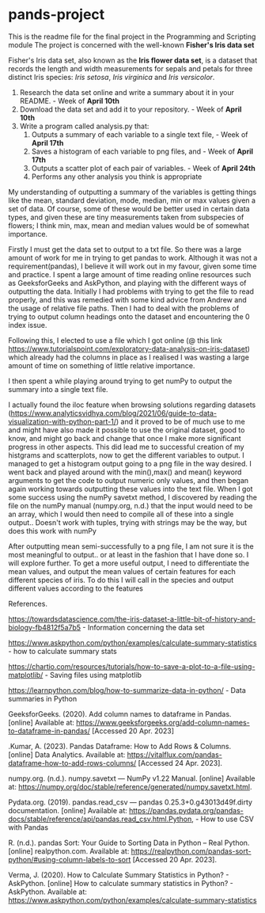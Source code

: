 # pands-project
This is the readme file for the final project in the Programming and Scripting module
The project is concerned with the well-known **Fisher's Iris data set**

Fisher's Iris data set, also known as the **Iris flower data set**, is a dataset that records the length and width measurements for sepals and petals for three distinct Iris species: *Iris setosa*, *Iris virginica* and *Iris versicolor*.




1. Research the data set online and write a summary about it in your README. - Week of **April 10th**
2. Download the data set and add it to your repository.                      - Week of **April 10th**
3. Write a program called analysis.py that:
    1. Outputs a summary of each variable to a single text file,             - Week of **April 17th**
    2. Saves a histogram of each variable to png files, and                  - Week of **April 17th**
    3. Outputs a scatter plot of each pair of variables.                     - Week of **April 24th**
    4. Performs any other analysis you think is appropriate


My understanding of outputting a summary of the variables is getting things like the mean, standard deviation, mode, median, min or max values given a set of data.
Of course, some of these would be better used in certain data types, and given these are tiny measurements taken from subspecies of flowers; I think min, max, mean and median values would be of somewhat importance.

Firstly I must get the data set to output to a txt file. So there was a large amount of work for me in trying to get pandas to work. Although it was not a requirement(pandas), I believe it will work out in my favour, given some time and practice.
I spent a large amount of time reading online resources such as GeeksforGeeks and AskPython, and playing with the different ways of outputting the data.
Initially I had problems with trying to get the file to read properly, and this was remedied with some kind advice from Andrew and the usage of relative file paths.
Then I had to deal with the problems of trying to output column headings onto the dataset and encountering the 0 index issue.

Following this, I elected to use a file which I got online (@ this link https://www.tutorialspoint.com/exploratory-data-analysis-on-iris-dataset) which already had the columns in place as I realised I was wasting a large amount of time on something of little relative importance.

I then spent a while playing around trying to get numPy to output the summary into a single text file.

I actually found the iloc feature when browsing solutions regarding datasets (https://www.analyticsvidhya.com/blog/2021/06/guide-to-data-visualization-with-python-part-1/) and it proved to be of much use to me and might have also made it possible to use the original dataset, good to know, and might go back and change that once I make more significant progress in other aspects. 
This did lead me to successful creation of my histgrams and scatterplots, now to get the different variables to output.
I managed to get a histogram output going to a png file in the way desired. 
I went back and played around with the min(),max() and mean() keyword arguments to get the code to output numeric only values, and then began again working towards outputting these values into the text file.
When I got some success using the numPy savetxt method, I discovered by reading the file on the numPy manual (numpy.org, n.d.) that the input would need to be an array, which I would then need to compile all of these into a single output..
Doesn't work with tuples, trying with strings may be the way, but does this work with numPy

After outputting mean semi-successfully to a png file, I am not sure it is the most meaningful to output.. or at least in the fashion that I have done so. I will explore further. 
To get a more useful output, I need to differentiate the mean values, and output the mean values of certain features for each different species of iris. To do this I will call in the species and output different values according to the features





References.

https://towardsdatascience.com/the-iris-dataset-a-little-bit-of-history-and-biology-fb4812f5a7b5 - Information concerning the data set

https://www.askpython.com/python/examples/calculate-summary-statistics - how to calculate summary stats

https://chartio.com/resources/tutorials/how-to-save-a-plot-to-a-file-using-matplotlib/ - Saving files using matplotlib

https://learnpython.com/blog/how-to-summarize-data-in-python/ - Data summaries in Python

GeeksforGeeks. (2020). Add column names to dataframe in Pandas. [online] Available at: https://www.geeksforgeeks.org/add-column-names-to-dataframe-in-pandas/ [Accessed 20 Apr. 2023]

.Kumar, A. (2023). Pandas Dataframe: How to Add Rows & Columns. [online] Data Analytics. Available at: https://vitalflux.com/pandas-dataframe-how-to-add-rows-columns/ [Accessed 24 Apr. 2023].

numpy.org. (n.d.). numpy.savetxt — NumPy v1.22 Manual. [online] Available at: https://numpy.org/doc/stable/reference/generated/numpy.savetxt.html.

Pydata.org. (2019). pandas.read_csv — pandas 0.25.3+0.g43013d49f.dirty documentation. [online] Available at: https://pandas.pydata.org/pandas-docs/stable/reference/api/pandas.read_csv.html.Python, - How to use CSV with Pandas

R. (n.d.). pandas Sort: Your Guide to Sorting Data in Python – Real Python. [online] realpython.com. Available at: https://realpython.com/pandas-sort-python/#using-column-labels-to-sort [Accessed 20 Apr. 2023].

Verma, J. (2020). How to Calculate Summary Statistics in Python? - AskPython. [online] How to calculate summary statistics in Python? - AskPython. Available at: https://www.askpython.com/python/examples/calculate-summary-statistics 